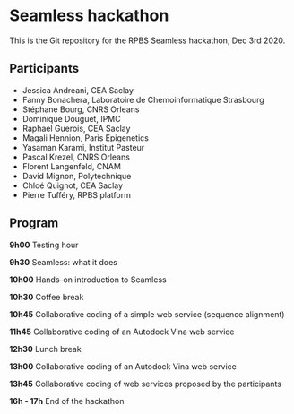 # Seamless hackathon
This is the Git repository for the RPBS Seamless hackathon, Dec 3rd 2020.

## Participants

- Jessica Andreani, CEA Saclay
- Fanny Bonachera, Laboratoire de Chemoinformatique Strasbourg
- Stéphane Bourg, CNRS Orleans
- Dominique Douguet, IPMC
- Raphael Guerois, CEA Saclay
- Magali Hennion, Paris Epigenetics
- Yasaman Karami, Institut Pasteur
- Pascal Krezel, CNRS Orleans
- Florent Langenfeld, CNAM
- David Mignon, Polytechnique
- Chloé Quignot, CEA Saclay
- Pierre Tufféry, RPBS platform
## Program

**9h00** 	Testing hour

**9h30** 	Seamless: what it does

**10h00**	Hands-on introduction to Seamless

**10h30** 	Coffee break

**10h45**	Collaborative coding of a simple web service (sequence alignment)

**11h45**   Collaborative coding of an Autodock Vina web service

**12h30**   Lunch break

**13h00**   Collaborative coding of an Autodock Vina web service

**13h45**	Collaborative coding of web services proposed by the participants

**16h - 17h** 	End of the hackathon
